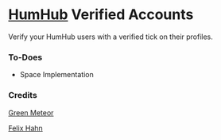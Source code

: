 # [HumHub](https://www.humhub.com/en) Verified Accounts

Verify your HumHub users with a verified tick on their profiles.

### To-Does
- Space Implementation

### Credits
[Green Meteor](https://github.com/GreenMeteor)

[Felix Hahn](https://github.com/felixhahnweilheim)
